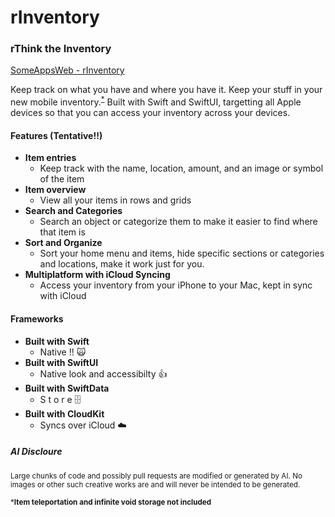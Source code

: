 # rInventory
### rThink the Inventory
[SomeAppsWeb - rInventory](https://somebud0180.github.io/SomeAppsWeb/rinventory.html)

Keep track on what you have and where you have it. Keep your stuff in your new mobile inventory.<sup>[*](#footnote1)</sup> Built with Swift and SwiftUI, targetting all Apple devices so that you can access your inventory across your devices.

#### Features (Tentative!!)
- **Item entries**
  - Keep track with the name, location, amount, and an image or symbol of the item
- **Item overview**
  - View all your items in rows and grids
- **Search and Categories**
  - Search an object or categorize them to make it easier to find where that item is
- **Sort and Organize**
  - Sort your home menu and items, hide specific sections or categories and locations, make it work just for you.
- **Multiplatform with iCloud Syncing**
  - Access your inventory from your iPhone to your Mac, kept in sync with iCloud

#### Frameworks
- **Built with Swift**
  - Native !! 🙀
- **Built with SwiftUI**
  - Native look and accessibilty 👍
- **Built with SwiftData**
  - S t o r e 🗄️
- **Built with CloudKit**
  - Syncs over iCloud ☁️

##### AI Discloure 
<sup>Large chunks of code and possibly pull requests are modified or generated by AI. No images or other such creative works are and will never be intended to be generated.</sup>

<a name="footnote1"></a>
<sup>***Item teleportation and infinite void storage not included**</sup>
